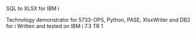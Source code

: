 SQL to XLSX for IBM i

Technology demonstrator for 5733-OPS, Python, PASE, XlsxWriter and DB2 for i
Written and tested on IBM i 7.3 TR 1